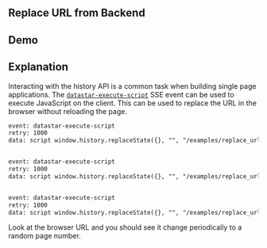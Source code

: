 ## Replace URL from Backend

## Demo

<div
    data-on-load="sse('/examples/replace_url_from_backend/updates')"
></div>

## Explanation

Interacting with the history API is a common task when building single page applications. The [`datastar-execute-script`](/reference/attribute_plugins#data-datastar-execute-script) SSE event can be used to execute JavaScript on the client. This can be used to replace the URL in the browser without reloading the page.

```html
event: datastar-execute-script
retry: 1000
data: script window.history.replaceState({}, "", "/examples/replace_url_from_backend/updates?page=89")


event: datastar-execute-script
retry: 1000
data: script window.history.replaceState({}, "", "/examples/replace_url_from_backend/updates?page=39")


event: datastar-execute-script
retry: 1000
data: script window.history.replaceState({}, "", "/examples/replace_url_from_backend/updates?page=7")
```


Look at the browser URL and you should see it change periodically to a random page number.
